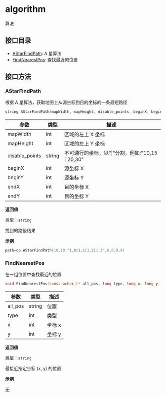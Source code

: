 # algorithm

算法

## 接口目录

- [AStarFindPath](#astarfindpath): A 星算法
- [FindNearestPos](#findnearestpos): 查找最近的位置

## 接口方法

### AStarFindPath

根据 A 星算法，获取地图上从源坐标到目的坐标的一条最短路径

```c
string AStarFindPath(mapWidth, mapHeight, disable_points, beginX, beginY, endX, endY)
```

| 参数           | 类型   | 描述                                              |
| -------------- | ------ | ------------------------------------------------- |
| mapWidth       | int    | 区域的左上 X 坐标                                 |
| mapHeight      | int    | 区域的左上 Y 坐标                                 |
| disable_points | string | 不可通行的坐标，以"\|"分割，例如:"10,15 \| 20,30" |
| beginX         | int    | 源坐标 X                                          |
| beginY         | int    | 源坐标 Y                                          |
| endX           | int    | 目的坐标 X                                        |
| endY           | int    | 目的坐标 Y                                        |

**返回值**

类型：`string`

找到的路径结果

**示例**

```c
path=op.AStarFindPath(10,10,"1,0|1,1|1,2|1,3",0,0,9,9)
```

### FindNearestPos

在一组位置中查找最近的位置

```c
void FindNearestPos(const wchar_t* all_pos, long type, long x, long y, std::wstring& ret);
```

| 参数    | 类型   | 描述   |
| ------- | ------ | ------ |
| all_pos | string | 位置   |
| type    | int    | 类型   |
| x       | int    | 坐标 x |
| y       | int    | 坐标 y |

**返回值**

类型：`string`

最接近指定坐标 (x, y) 的位置

**示例**

无
